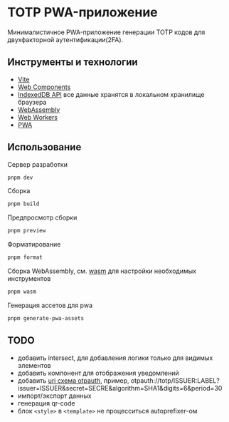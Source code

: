 # TOTP PWA-приложение

Минималистичное PWA-приложение генерации TOTP кодов для двухфакторной аутентификации(2FA).

## Инструменты и технологии

- [Vite](https://vitejs.dev/)
- [Web Components](https://developer.mozilla.org/en-US/docs/Web/API/Web_components)
- [IndexedDB API](https://developer.mozilla.org/en-US/docs/Web/API/IndexedDB_API) все данные хранятся в локальном хранилище браузера
- [WebAssembly](https://webassembly.org/)
- [Web Workers](https://developer.mozilla.org/en-US/docs/Web/API/Worker/Worker)
- [PWA](https://vite-pwa-org.netlify.app/)

## Использование

Сервер разработки

```bash
pnpm dev
```

Сборка

```bash
pnpm build
```

Предпросмотр сборки

```bash
pnpm preview
```

Форматирование

```bash
pnpm format
```

Сборка WebAssembly, см. [wasm](./wasm/README.md) для настройки необходимых инструментов

```bash
pnpm wasm
```

Генерация ассетов для pwa

```bash
pnpm generate-pwa-assets
```

## TODO

- добавить intersect, для добавления логики только для видимых элементов
- добавить компонент для отображения уведомлений
- добавить [uri схема otpauth](https://github.com/google/google-authenticator/wiki/Key-Uri-Format), пример, otpauth://totp/ISSUER:LABEL?issuer=ISSUER&secret=SECRE&algorithm=SHA1&digits=6&period=30
- импорт/экспорт данных
- генерация qr-code
- блок `<style>` в `<template>` не процесситься autoprefixer-ом
